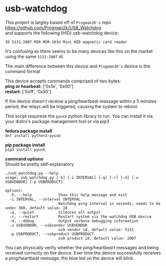 # usb-watchdog

This project is largley based off of ```Progman2K's``` repo https://github.com/Progman2k/USB_Watchdog   
and supports the following (HID) usb-watchdog device:  

```ID 5131:2007 MSR MSR-101U Mini HID magnetic card reader```

It's confusing as there seems to be many devices like this on the market using the same ```5131:2007``` id. 

The main difference between this device and ```Progman2K's``` device is the command format 

This device accepts commands comprised of two bytes:  
**ping or hearbeat:** ['0x1e', '0x00']  
**restart:** ['0xff', '0x55']

If the device doesn't receive a ping/heartbeat message within a 5 minutes period, the relays will be triggered, causing the system to reboot. 


This script requiress the ```pyusb``` python library to run. 
You can install it via your distro's package management tool or via pip3

**fedora package install**  
```dnf install python3-pyusb```

**pip package install**  
```pip3 install pyusb```

**command options**  
Should be pretty self-explanatory

```
./usb_watchdog.py --help
usage: usb_watchdog.py [-h] [-i INTERVAL] [-q] [-r] [-d] [-u USBVENDOR] [-p USBPRODUCT]

options:
  -h, --help            Show this help message and exit
  -i INTERVAL, --interval INTERVAL
                        Watchdog ping interval in seconds, needs to be under 300, default value: 10
  -q, --quiet           Silences all output
  -r, --restart         Restart system via the watchdog USB device
  -d, --debug           Output verbose debugging information
  -u USBVENDOR, --usbvendor USBVENDOR
                        usb vendor id, default value: 5131
  -p USBPRODUCT, --usbproduct USBPRODUCT
                        usb product id, default value: 2007
```

You can physically verify whether the ping/heartbeart messages and being received correctly on the device.
Ever time the device successfully receives a ping/heartbeat message, the blue led on the device will blink.
